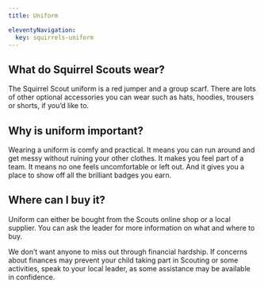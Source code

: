 ```yaml
---
title: Uniform

eleventyNavigation:
  key: squirrels-uniform
---
```



## What do Squirrel Scouts wear?

The Squirrel Scout uniform is a red jumper and a group scarf. There are lots of other optional accessories you can wear such as hats, hoodies, trousers or shorts, if you’d like to.

## Why is uniform important?

Wearing a uniform is comfy and practical. It means you can run around and get messy without ruining your other clothes. It makes you feel part of a team. It means no one feels uncomfortable or left out. And it gives you a place to show off all the brilliant badges you earn.

## Where can I buy it?

Uniform can either be bought from the Scouts online shop or a local supplier. You can ask the leader for more information on what and where to buy.

We don’t want anyone to miss out through financial hardship. If concerns about finances may prevent your child taking part in Scouting or some activities, speak to your local leader, as some assistance may be available in confidence.
